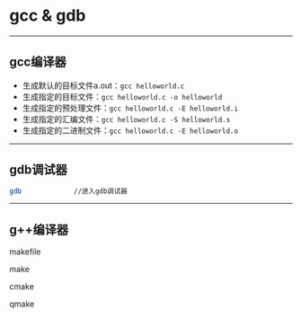 # gcc & gdb
>

---
## gcc编译器
- 生成默认的目标文件a.out：`gcc helloworld.c`
- 生成指定的目标文件：`gcc helloworld.c -o helloworld`
- 生成指定的预处理文件：`gcc helloworld.c -E helloworld.i`
- 生成指定的汇编文件：`gcc helloworld.c -S helloworld.s`
- 生成指定的二进制文件：`gcc helloworld.c -E helloworld.o`



---
## gdb调试器
```sh
gdb				//进入gdb调试器
```

---
## g++编译器


makefile


make


cmake


qmake